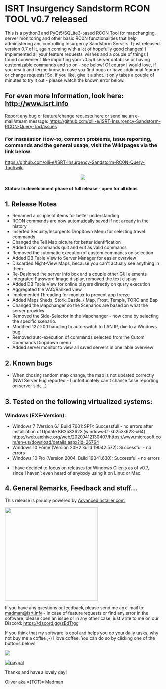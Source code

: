 # ISRT Insurgency Sandstorm RCON TOOL v0.7 released
This is a python3 and PyQt5/SQLite3-based RCON Tool for mapchanging, server monitoring and other basic RCON functionalities that help administering and controlling Insurgency Sandstorm Servers. I just released version 0.7 of it, again coming with a lot of hopefully good changes! I implemented all your feature requests, wishes and a couple of things I found convenient, like importing your v0.5/6 server database or having customizable commands and so on - see below! Of course I would love, if you test it and let me know, in case you find bugs or have additional feature or change requests! So, if you like, give it a shot. It only takes a couple of minutes to try it out - please watch the known error below. 

## For even more Information, look here: http://www.isrt.info

Report any bug or feature/change requests here or send me an e-mail/steam message: https://github.com/olli-e/ISRT-Insurgency-Sandstorm-RCON-Query-Tool/issues

### For Installation How-to, common problems, issue reporting, commands and the general usage, visit the Wiki pages via the link below: 
https://github.com/olli-e/ISRT-Insurgency-Sandstorm-RCON-Query-Tool/wiki

<center><img src="http://src.isrt.info/isrt_v0.7.jpg"></center>

#### Status: In development phase of full release - open for all ideas

## 1. Release Notes
- Renamed a couple of items for better understanding
- RCON commands are now automatically saved if not already in the history
- Inserted Security/Insurgents DropDown Menu for selecting travel commands
- Changed the Tell Map picture for better identification
- Added rcon commands quit and exit as valid commands
- Removed the automatic execution of custom commands on selection
- Added DB Table View to Server Manager for easier overview
- Discarded Night-View Maps, because you can't actually see anything in them
- Re-Designed the server info box and a couple other GUI elements
- Integrated Password Image display, removed the text display
- Added DB Table View for online players directly on query execution
- Aggregated the VAC/Ranked view
- Implemented Threading for monitor to prevent app freeze
- Added Maps Sheds, Stork_Castle_x Map, Frost, Temple, TORO and Bap
- Changed the Mapchanger so the Scenarios are based on what the server provides
- Removed the Side-Selector in the Mapchanger - now done by selecting the specific scenario.
- Modified 127.0.0.1 handling to auto-switch to LAN IP, due to a Windows bug.
- Removed auto-execution of commands selected from the Cutom Commands Dropdown menu
- Added server monitor to view all saved servers in one table overview

## 2. Known bugs
- When chosing random map change, the map is not updated correctly (NWI Server Bug reported - I unfortunately can't change false reporting on server side...)

## 3. Tested on the following virtualized systems:

### Windows (EXE-Version):
- Windows 7 (Version 6.1 Build 7601: SP1): Successfull - no errors after installlation of Update KB2533623  (windows6.1-kb2533623-x64) https://web.archive.org/web/20200412130407/https://www.microsoft.com/en-us/download/details.aspx?id=26764
- Windows 10 Home (Version 20H2 Build 19042.572): Successful - no errors
- Windows 10 Pro (Version 2004, Build 19041.630): Successful - no errors

* I have decided to focus on releases for Windows Clients as of v0.7, since I haven't even heard of anybody using it on Linux or Mac.

## 4. General Remarks, Feedback and stuff...
This release is proudly powered by <a href="https://www.advancedinstaller.com">AdvancedInstaller.com:
  
<img src="https://cdn.advancedinstaller.com/svg/pressinfo/AiLogoColor.svg" width="300"></a>

If you have any questions or feedback, please send me an e-mail to: madman@isrt.info - In case of feature requests or find any error in the software, please open an issue or in any other case, just write to me on our Discord: https://discord.gg/zEdTrgg

If you think that my software is cool and helps you do your daily tasks, why not buy me a coffee ;-) I love coffee. You can do so by clicking one of the buttons below!

<a href="https://www.buymeacoffee.com/oedelmeier"><img src="https://img.buymeacoffee.com/button-api/?text=Buy me a coffee&emoji=&slug=oedelmeier&button_colour=5176e6&font_colour=ffffff&font_family=Lato&outline_colour=ffffff&coffee_colour=FFDD00"></a>

[![paypal](https://www.paypalobjects.com/en_US/i/btn/btn_donateCC_LG.gif)](https://www.paypal.com/donate?hosted_button_id=RLSPYUNWLYA9Y)


Thanks and have a lovely day!

Oliver aka =[TCT]= Madman

